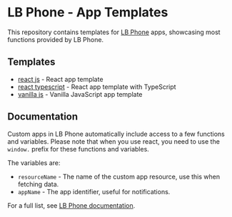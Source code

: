 # LB Phone - App Templates

This repository contains templates for [LB Phone](https://store.lbphone.com/) apps, showcasing most functions provided by LB Phone.

## Templates

-   [react js](./lb-reactjs) - React app template
-   [react typescript](./lb-reactts) - React app template with TypeScript
-   [vanilla js](./lb-vanillajs) - Vanilla JavaScript app template

## Documentation

Custom apps in LB Phone automatically include access to a few functions and variables. Please note that when you use react, you need to use the `window.` prefix for these functions and variables.

The variables are:

-   `resourceName` - The name of the custom app resource, use this when fetching data.
-   `appName` - The app identifier, useful for notifications.

For a full list, see [LB Phone documentation](https://docs.lbphone.com/phone/custom-apps/).
